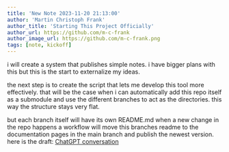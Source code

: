 ```yaml
---
title: 'New Note 2023-11-20 21:13:00'
author: 'Martin Christoph Frank'
author_title: 'Starting This Project Officially'
author_url: https://github.com/m-c-frank
author_image_url: https://github.com/m-c-frank.png
tags: [note, kickoff]
---
```


i will create a system that publishes simple notes.
i have bigger plans with this but this is the start to externalize my ideas.

the next step is to create the script that lets me develop this tool more effectively.
that will be the case when i can automatically add this repo itself as a submodule and use the different branches to act as the directories.
this way the structure stays very flat.

but each branch itself will have its own README.md when a new change in the repo happens a workflow will move this branches readme to the documentation pages in the main branch and publish the newest version.
here is the draft: [ChatGPT conversation](https://chat.openai.com/share/cc85351b-750b-45bf-a837-1c854d791f4b)

